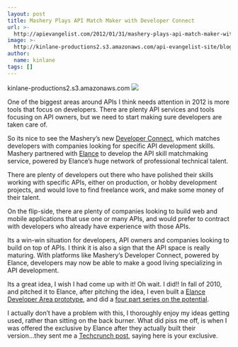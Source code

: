 ```yaml
---
layout: post
title: Mashery Plays API Match Maker with Developer Connect
url: >-
  http://apievangelist.com/2012/01/31/mashery-plays-api-match-maker-with-developer-connect/
image: >-
  http://kinlane-productions2.s3.amazonaws.com/api-evangelist-site/blog/Mashery-Developer-Connect.png
author:
  name: kinlane
tags: []
---
```

kinlane-productions2.s3.amazonaws.com [![](http://kinlane-productions.s3.amazonaws.com/api-service-providers/mashery/Mashery-Developer-Connect.png)](http://developer.mashery.com/devconnect "Developer Connect")

One of the biggest areas around APIs I think needs attention in 2012 is more tools that focus on developers. There are plenty API services and tools focusing on API owners, but we need to start making sure developers are taken care of.

So its nice to see the Mashery’s new [Developer Connect](http://developer.mashery.com/devconnect "Developer Connect"), which matches developers with companies looking for specific API development skills. Mashery partnered with [Elance](https://www.elance.com/php/landing/main/login.php?crypted=cGVyc2lzaWQ9Mzg5ODQ5OTMx "Elance") to develop the API skill matchmaking service, powered by Elance’s huge network of professional technical talent.

There are plenty of developers out there who have polished their skills working with specific APIs, either on production, or hobby development projects, and would love to find freelance work, and make some money of their talent.

On the flip-side, there are plenty of companies looking to build web and mobile applications that use one or many APIs, and would prefer to contract with developers who already have experience with those APIs.

Its a win-win situation for developers, API owners and companies looking to build on top of APIs. I think it is also a sign that the API space is really maturing. With platforms like Mashery’s Developer Connect, powered by Elance, developers may now be able to make a good living specializing in API development.

Its a great idea, I wish I had come up with it! Oh wait. I did!! In fall of 2010, and pitched it to Elance, after pitching the idea, I even built a [Elance Developer Area prototype](http://elance.apievangelist.com/index.php "Elance Developer Area Prootype"), and did a [four part series on the potential](/2011/02/28/plug-and-play-api-developer-area-with-elance/ "four part series on the potential").

I actually don’t have a problem with this, I thoroughly enjoy my ideas getting used, rather than sitting on the back burner. What did piss me off, is when I was offered the exclusive by Elance after they actually built their version...they sent me a [Techcrunch post](http://techcrunch.com/2011/11/09/mobile-component-marketplace-verious-exits-beta-partners-with-elance/ "TechCrunch Post"), saying here is your exclusive.